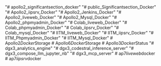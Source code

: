 "# apollo2_significantsection_docker" 
"# public_Significantsection_Docker" 
"# Apollo2_iipsrv_Docker" 
"# Apollo2_Jenkins_Docker" 
"# Apollo2_liveweb_Docker" 
"# Apollo2_Mysql_Docker" 
"# Apollo2_phpmyadmin_Docker" 
"# Colab_liveweb_Docker" 
"# Colab_phpmyadmin_Docker" 
"# Colab_iipsrv_Docker" 
"# Colab_mysql_Docker" 
"# IITM_liveweb_Docker" 
"# IITM_iipsrv_Docker" 
"# IITM_Phpmyadmin_Docker" 
"# IITM_Mysql_Docker" 
#   A p o l l o 2 _ D o c k e r _ S t o r a g e  
 #   A p o l l o 6 _ D o c k e r _ S t o r a g e  
 #   A p o l l o 3 _ D o c k e r _ S t a t u s  
 "# dgx3_analytics_engine" 
"# dgx3_codestral_inference_server" 
"# dgx3_compose_llm_jupyter_nb" 
"# dgx3_mcp_server" 
#   a p 7 _ l i v e w e b _ d o c k e r  
 #   a p 7 _ i i p s r v _ d o c k e r  
 